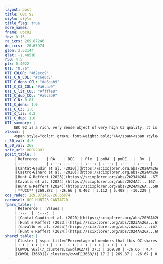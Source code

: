 ```yaml
---
layout: post
title: UBC 92
style: style
title_flag: true
more_names: 
fname: ubc92
fov: 0.15
ra_icrs: 269.87246
de_icrs: -26.65974
glon: 3.52144
glat: -1.48516
r50: 4.5
plx: 0.4022
UTI: "0.76"
UTI_COLOR: "#d2ecc9"
UTI_C_N_COL: "#c6e6c8"
UTI_C_dens_COL: "#a6cab9"
UTI_C_C3_COL: "#a6cab9"
UTI_C_lit_COL: "#ffffe8"
UTI_C_dup_COL: "#a6cab9"
UTI_C_N: 0.81
UTI_C_dens: 1.0
UTI_C_C3: 1.0
UTI_C_lit: 0.5
UTI_C_dup: 1.0
UTI_summary: |
    UBC 92 is a rich, very dense object of very high C3 quality. It is moderately studied in the literature. This object shares a moderate percentage of members with 2 later reported entries.
class3: |
    <span style="color: green; font-weight: bold;">A</span><span style="color: green; font-weight: bold;">A</span>
r_50_val: 4.5
N_50_val: 268
scix_url: UBC%2092
posit_table: |
    | Reference    | RA    | DEC   | Plx  | pmRA  | pmDE   |  Rv  |
    | :---         | :---: | :---: | :---: | :---: | :---: | :---: |
    |[Cantat-Gaudin et al. (2020)](https://scixplorer.org/abs/2020A%26A...640A...1C) | 269.883 | -26.655 | 0.37 | 2.116 | 0.406 | -- |
    |[Castro-Ginard et al. (2020)](https://scixplorer.org/abs/2020A%26A...635A..45C) | 269.884 | -26.655 | 0.375 | 2.125 | 0.406 | -- |
    |[Hunt & Reffert (2023)](https://scixplorer.org/abs/2023A%26A...673A.114H) | 269.874 | -26.655 | 0.411 | 2.088 | 0.395 | -3.582 |
    |[Cavallo et al. (2024)](https://scixplorer.org/abs/2024AJ....167...12C) | 269.867 | -26.666 | 0.412 | -- | -- | -- |
    |[Hunt & Reffert (2024)](https://scixplorer.org/abs/2024A%26A...686A..42H) | 269.874 | -26.655 | 0.411 | 2.088 | 0.395 | -3.582 |
    | **UCC** |269.872 | -26.66 | 0.402 | 2.112 | 0.408 | -10.229 | 
cds_radec: 269.87246,-26.65974
carousel: UCC_HUNT23_CANTAT20
fpars_table: |
    | Reference |  Values |
    | :---  |  :---:  |
    | [Cantat-Gaudin et al. (2020)](https://scixplorer.org/abs/2020A%26A...640A...1C) | `AVNN=2.28, DMNN=11.87, AgeNN=8.48` |
    | [Hunt & Reffert (2023)](https://scixplorer.org/abs/2023A%26A...673A.114H) | `AV50=3.052, diffAV50=2.626, MOD50=11.74, logAge50=8.187` |
    | [Cavallo et al. (2024)](https://scixplorer.org/abs/2024AJ....167...12C) | `AV50=3.79, dMod50=10.64, logAge50=8.14, [Fe/H]50=-1.61` |
    | [Hunt & Reffert (2024)](https://scixplorer.org/abs/2024A%26A...686A..42H) | `MassJ=3446.79` |
shared_table: |
    | Cluster | <span title="Percentage of members that this OC shares with the ones listed">%</span>   | RA   | DEC   | Plx   | pmRA  | pmDE  | Rv | UTI |
    | :-: | :-: |:-: | :-: | :-: | :-: | :-: | :-: | :-: |
    |[CWWDL 962](/_clusters/cwwdl962/)| 37.3 | 269.88 | -26.66 | 0.4 | 2.11 | 0.4 | -10.23 |0.0 |
    |[CWWDL 13663](/_clusters/cwwdl13663/)| 17.2 | 269.87 | -26.65 | 0.41 | 2.1 | 0.4 | -10.18 |0.0 |
---
```

